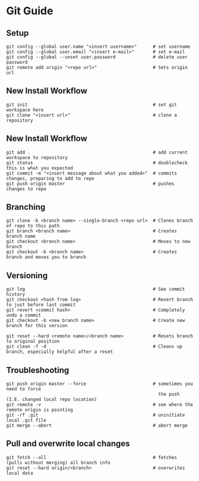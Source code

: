 
# Git Guide


## Setup

    git config --global user.name "<insert username>"      # set username
    git config --global user.email "<insert e-mail>"       # set e-mail
    git config --global --unset user.password              # delete user password
    git remote add origin "<repo url>"                     # Sets origin url
    
## New Install Workflow

    git init                                               # set git workspace here
    git clone "<insert url>"                               # clone a repository 

## New Install Workflow

    git add .                                              # add current workspace to repository
    git status                                             # doublecheck this is what you expected
    git commit -m "<insert message about what you added>"  # commits changes, preparing to add to repo
    git push origin master                                 # pushes changes to repo




## Branching

    git clone -b <branch name> --single-branch <repo url>  # Clones branch of repo to this path
    git branch <branch name>                               # Creates branch name
    git checkout <branch name>                             # Moves to new branch
    git checkout -b <branch name>                          # Creates branch and moves you to branch


## Versioning    
    git log                                                # See commit history
    git checkout <hash from log>                           # Revert branch to just before last commit
    git revert <commit hash>                               # Completely undo a commit
    git checkout -b <new branch name>                      # Create new branch for this version
    
    git reset --hard <remote name>/<branch name>           # Resets branch to original position
    git clean -f -d                                        # Cleans up branch, especially helpful after a reset
    
    
## Troubleshooting

    git push origin master --force                         # sometimes you need to force 
                                                             the push (I.E. changed local repo location)
    git remote -v                                          # see where the remote origin is pointing
    git -rf .git                                           # uninitiate local .git file
    git merge --abort                                      # abort merge    
    
## Pull and overwrite local changes

    git fetch --all                                        # fetches (pulls without merging) all branch info
    git reset --hard origin/<branch>                       # overwrites local data